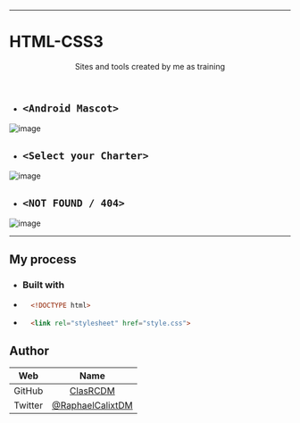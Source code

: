 <hr>

# HTML-CSS3
<header>
  <p>Sites and tools created by me as training </p>
</header>

- ## `<Android Mascot>`
![image](https://user-images.githubusercontent.com/68075842/136721896-5aa4c4a0-1ad3-4324-8c22-fe2975e18067.png)
- ## `<Select your Charter>`
![image](https://user-images.githubusercontent.com/68075842/136721932-29d444fd-42da-4d81-a156-598d9f649ef2.png)
- ## `<NOT FOUND / 404>`
![image](https://user-images.githubusercontent.com/68075842/136721962-1f0825c2-2f11-435d-8ca1-53b7c9c20aa6.png)

<hr>

## My process

- ### Built with

* ```html
    <!DOCTYPE html>
    ```
* ```html
    <link rel="stylesheet" href="style.css">
    ```
    
## Author

Web     | Name
------  | :------:
GitHub  | [ClasRCDM](https://github.com/clasrcdm)
Twitter | [@RaphaelCalixtDM](https://twitter.com/RaphaelCalixtDM)

